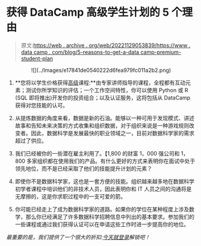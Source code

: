 # 获得 DataCamp 高级学生计划的 5 个理由

> 原文:[https://web . archive . org/web/20221129053839/https://www . data camp . com/blog/5-reasons-to-get-a-data camp-premium-student-plan](https://web.archive.org/web/20221129053839/https://www.datacamp.com/blog/5-reasons-to-get-a-datacamp-premium-student-plan)

<center>![](../Images/e17841de0540222d6fea979fc011a2b2.png)</center>

1.  **您将以学生价格获得[高级](https://web.archive.org/web/20220524174606/https://www.datacamp.com/student_plan)课程:**由专家讲师指导的课程，全程都有互动元素；测试你所学知识的评估；一个工作空间特性，你可以使用 Python 或 R (SQL 即将推出)开发你的投资组合；以及认证服务，这将包括从 DataCamp 获得对您技能的认可。

2.  从提炼数据的角度来看，数据是新的石油。能够以一种可用于发现模式、讲述故事和告知未来决策的方式收集和组织数据，对于组织来说是一种游戏规则改变者。因此，数据科学是发展最快的职业领域之一，目前对数据科学家的需求超过了供应。

3.  我们已经被你的一些潜在雇主利用了。【1,800 的财富 1，000 强公司和 1，800 多家组织都在使用我们的产品。有什么更好的方式来表明你在面试中处于领先地位，而不是已经采取了他们的技能提升计划的元素？

4.  即使你不是数据科学家，这也是一套方便的技能。组织越来越多地在数据科学初学者课程中培训他们的非技术人员，因此表明你和 IT 人员之间的沟通将是无摩擦的，这是你求职过程中的一支可爱的箭。

5.  你可能已经走上了成为数据科学家的道路。如果你的学位在某种程度上涉及数学，那么你已经满足了许多数据科学招聘信息中列出的基本要求。参加我们的一些课程或通过我们获得认证可以在申请这些工作时进一步提高你的地位。

*最重要的是，我们提供了一个很大的折扣:[今天就登录](https://web.archive.org/web/20220524174606/https://www.datacamp.com/student_plan)解锁吧！*